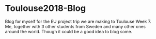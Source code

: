 # Toulouse2018-Blog
Blog for myself for the EU project trip we are making to Toulouse Week 7. Me, together with 3 other students from Sweden and many other ones around the world. Though it could be a good idea to blog some. 
